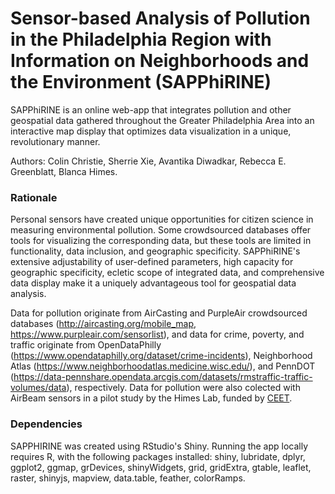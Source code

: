 # Sensor-based Analysis of Pollution in the Philadelphia Region with Information on Neighborhoods and the Environment (SAPPhiRINE)
SAPPhiRINE is an online web-app that integrates pollution and other geospatial data gathered throughout the Greater Philadelphia Area into an interactive map display that optimizes data visualization in a unique, revolutionary manner. 

Authors: Colin Christie, Sherrie Xie, Avantika Diwadkar, Rebecca E. Greenblatt, Blanca Himes.

### Rationale
Personal sensors have created unique opportunities for citizen science in measuring environmental pollution. Some crowdsourced databases offer tools for visualizing the corresponding data, but these tools are limited in functionality, data inclusion, and geographic specificity. SAPPhiRINE's extensive adjustability of user-defined parameters, high capacity for geographic specificity, ecletic scope of integrated data, and comprehensive data display make it a uniquely advantageous tool for geospatial data analysis.

Data for pollution originate from AirCasting and PurpleAir crowdsourced databases (http://aircasting.org/mobile_map, https://www.purpleair.com/sensorlist), and data for crime, poverty, and traffic originate from OpenDataPhilly (https://www.opendataphilly.org/dataset/crime-incidents), Neighborhood Atlas (https://www.neighborhoodatlas.medicine.wisc.edu/), and PennDOT (https://data-pennshare.opendata.arcgis.com/datasets/rmstraffic-traffic-volumes/data), respectively. Data for pollution were also colected with AirBeam sensors in a pilot study by the Himes Lab, funded by [CEET](http://ceet.upenn.edu/).

### Dependencies
SAPPHIRINE was created using RStudio's Shiny. Running the app locally requires R, with the following packages installed: shiny, lubridate, dplyr, ggplot2, ggmap, grDevices, shinyWidgets, grid, gridExtra, gtable, leaflet, raster, shinyjs, mapview, data.table, feather, colorRamps.
